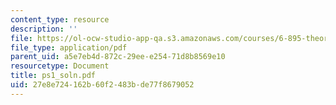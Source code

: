 ```yaml
---
content_type: resource
description: ''
file: https://ol-ocw-studio-app-qa.s3.amazonaws.com/courses/6-895-theory-of-parallel-systems-sma-5509-fall-2003/27e8e724162b60f2483bde77f8679052_ps1_soln.pdf
file_type: application/pdf
parent_uid: a5e7eb4d-872c-29ee-e254-71d8b8569e10
resourcetype: Document
title: ps1_soln.pdf
uid: 27e8e724-162b-60f2-483b-de77f8679052
---
```

